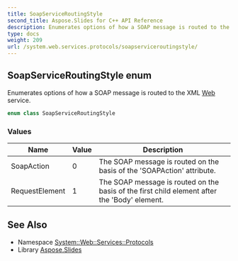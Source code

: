 ```yaml
---
title: SoapServiceRoutingStyle
second_title: Aspose.Slides for C++ API Reference
description: Enumerates options of how a SOAP message is routed to the XML Web service.
type: docs
weight: 209
url: /system.web.services.protocols/soapserviceroutingstyle/
---
```

## SoapServiceRoutingStyle enum


Enumerates options of how a SOAP message is routed to the XML [Web](../../system.web/) service.

```cpp
enum class SoapServiceRoutingStyle
```

### Values

| Name | Value | Description |
| --- | --- | --- |
| SoapAction | 0 | The SOAP message is routed on the basis of the 'SOAPAction' attribute. |
| RequestElement | 1 | The SOAP message is routed on the basis of the first child element after the 'Body' element. |

## See Also

* Namespace [System::Web::Services::Protocols](../)
* Library [Aspose.Slides](../../)